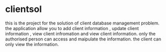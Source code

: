 # clientsol
this is the project for the solution of client database management problem. the application allow you to add client information , update client information , view client infromation and view client information. only the authorised person can access and maipulate the information. the client can only view the information.
